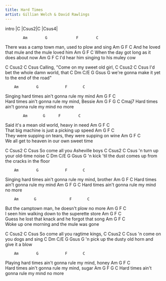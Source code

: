 ```yaml
---
title: Hard Times
artist: Gillian Welch & David Rawlings
---
```


intro 
|C   |Csus2|C   |Csus4| 

            Am        G             F        C
There was a camp town man, used to plow and sing
Am                G            F          C
And he loved that mule and the mule loved him
         Am      G          F          C
When the day got long as it does about now
Am           G              F     C
I'd hear him singing to his muley cow

C    Csus2    C    Csus 
Calling, "Come on my sweet old girl,
C    Csus2    C    Csus 
I'd bet the whole damn world, that
C           Dm      C/E                   G    Gsus    G
we're gonna make it yet to the end of the road"


        Am        G            F       C  
Singing hard times ain't gonna rule my mind
Am        G            F       C          
Hard times ain't gonna rule my mind, Bessie
Am         G           F    G          C    Cmaj7
Hard times ain't gonna rule my mind no more

            Am       G      F        C  
Said it's a mean old world, heavy in need
Am          G              F          C   
That big machine is just a picking up speed
          Am         G                F          C  
They were supping on tears, they were supping on wine
Am            G             F         C  
We all get to heaven in our own sweet time

C    Csus2    C    Csus 
So come all you Asheville boys
C    Csus2    C    Csus 
'n turn up your old-time noise
    C                 Dm    C/E                       G  Gsus  G
'n kick 'til the dust comes up from the cracks in the floor

        Am        G            F       C           
Singing hard times ain't gonna rule my mind, brother
Am        G            F       C
Hard times ain't gonna rule my mind
Am        G            F       G      C
Hard times ain't gonna rule my mind no more

        Am       G               F       C
But the camptown man, he doesn't plow no more
Am         G                   F         C   
I seen him walking down to the superette store
         Am        G            F           C  
Guess he lost that knack and he forgot that song
Am          G               F        C  
Woke up one morning and the mule was gone


C  Csus2  C  Csus 
So come all you ragtime kings,
C  Csus2  C  Csus 
'n come on you dogs and sing
C              Dm        C/E                G  Gsus  G
'n pick up the dusty old horn and give it a blow

        Am        G            F       C
Playing hard times ain't gonna rule my mind, honey
Am        G            F       C         
Hard times ain't gonna rule my mind, sugar
Am        G            F       G       C
Hard times ain't gonna rule my mind no more

